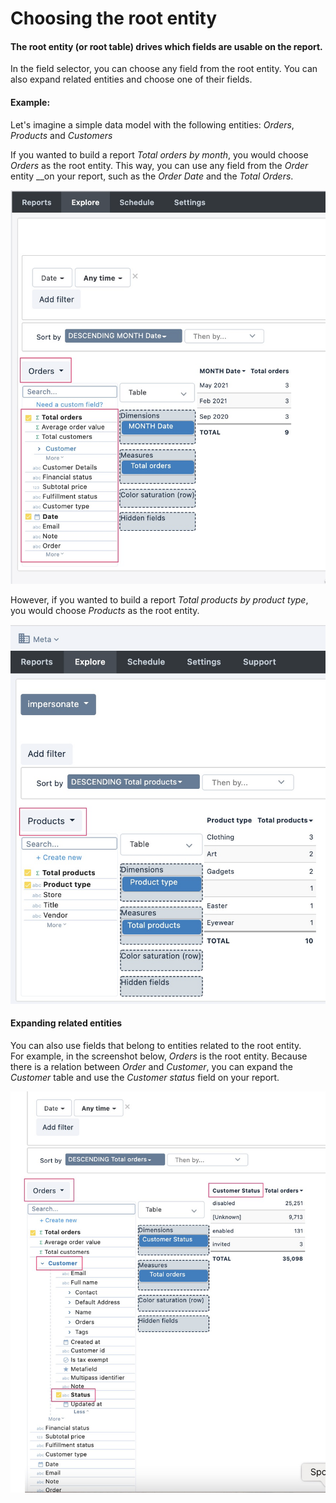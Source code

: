 # Choosing the root entity

#### **The root entity \(or root table\) drives which fields are usable on the report.**

In the field selector, you can choose any field from the root entity. You can also expand related entities and choose one of their fields.

#### Example:

Let's imagine a simple data model with the following entities: _Orders_, _Products_ and _Customers_

If you wanted to build a report _Total orders by month_, you would choose _Orders_ as the root entity. This way, you can use any field from the _Order_ entity __on your report, such as the _Order Date_ and the _Total Orders_.

![Using Orders table as the root entity](../../.gitbook/assets/image%20%2878%29.png)

However, if you wanted to build a report _Total products by product type_, you would choose _Products_ as the root entity.   


![Using Products table as root entity](../../.gitbook/assets/image%20%2825%29.png)

#### Expanding related entities

You can also use fields that belong to entities related to the root entity.  
For example, in the screenshot below, _Orders_ is the root entity. Because there is a relation between _Order_ and _Customer_, you can expand the _Customer_ table and use the _Customer status_ field on your report.

![Using fields from related entities](../../.gitbook/assets/image%20%2835%29.png)



